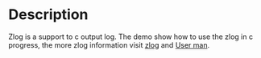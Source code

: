 # Description
Zlog is a support to c output log.
The demo show how to use the zlog in c progress, the more zlog information visit [zlog](https://github.com/HardySimpson/zlog/releases) and [User man](http://hardysimpson.github.io/zlog/UsersGuide-CN.html#htoc1).